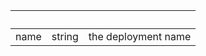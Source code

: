<!-- Code generated for API Clients. DO NOT EDIT. -->

| &nbsp; | &nbsp; | &nbsp;              |
| ------ | ------ | ------------------- |
| name   | string | the deployment name |
